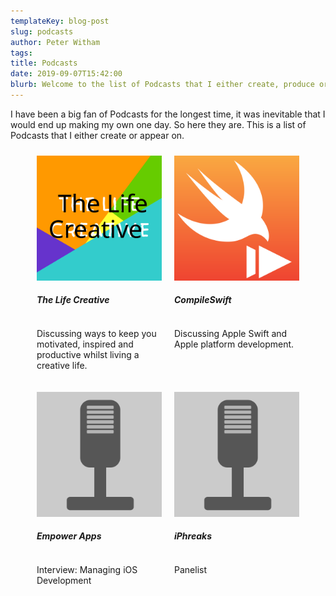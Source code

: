 ```yaml
---
templateKey: blog-post
slug: podcasts
author: Peter Witham
tags:
title: Podcasts
date: 2019-09-07T15:42:00
blurb: Welcome to the list of Podcasts that I either create, produce or appear on.
---
```


I have been a big fan of Podcasts for the longest time, it was inevitable that I would end up making my own one day. So here they are. This is a list of Podcasts that I either create or appear on.

<div style="display: flex; flex: 1; justify-content: center; flex-wrap: wrap">
<div style="width: 200px; max-width: 200px; padding: 10px;">
<a href="https://anchor.fm/peter-witham" target="_blank">
<img src="../../img/podcast_icon_tlc.svg" width="200" height="200"/>
</a>
<h5 style="height: 30px;">The Life Creative</h5>
<p>Discussing ways to keep you motivated, inspired and productive whilst living a creative life.</p>
</div>
<div style="width: 200px; max-width: 200px; padding: 10px;">
<a href="https://anchor.fm/compileswift" target="_blank">
<img src="../../img/podcast_icon_cs.svg" width="200"/>
</a>
<h5 style="height: 30px;">CompileSwift</h5>
<p>Discussing Apple Swift and Apple platform development.</p>
</div>
<div style="width: 200px; max-width: 200px; padding: 10px;">
<a href="https://www.empowerapps.show/29" target="_blank">
<img src="../../img/podcast_icon_generic.svg" width="200" height="200"/>
</a>
<h5 style="height: 30px;">Empower Apps</h5>
<p>Interview: Managing iOS Development</p>
</div>
<div style="width: 200px; max-width: 200px; padding: 10px;">
<a href="https://devchat.tv/iphreaks/" target="_blank">
<img src="../../img/podcast_icon_generic.svg" width="200" height="200"/>
</a>
<h5 style="height: 30px;">iPhreaks</h5>
<p>Panelist</p>
</div>
</div>
